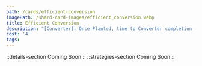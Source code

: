 ```yaml
---
path: /cards/efficient-conversion
imagePath: /shard-card-images/efficient_conversion.webp
title: Efficient Conversion
description: "[Converter]: Once Planted, time to Converter completion -20s."
cost: '4'
tags:
---
```

::details-section
Coming Soon
::
::strategies-section
Coming Soon
::
